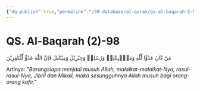 ```yaml
---
{"dg-publish":true,"permalink":"/30-database/al-quran/qs-al-baqarah-2-98/"}
---
```



# QS. Al-Baqarah (2)-98
مَنْ كَانَ عَدُوًّا لِّلّٰهِ وَمَلٰۤىِٕكَتِهٖ وَرُسُلِهٖ وَجِبْرِيْلَ وَمِيْكٰىلَ فَاِنَّ اللّٰهَ عَدُوٌّ لِّلْكٰفِرِيْنَ

Artinya: *"Barangsiapa menjadi musuh Allah, malaikat-malaikat-Nya, rasul-rasul-Nya, Jibril dan Mikail, maka sesungguhnya Allah musuh bagi orang-orang kafir."*
